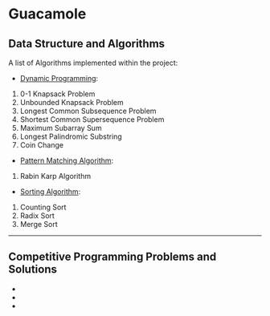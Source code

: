 # Guacamole

## Data Structure and Algorithms

A list of Algorithms implemented within the project:
* [Dynamic Programming](https://en.wikipedia.org/wiki/Dynamic_programming):
1. 0-1 Knapsack Problem
2. Unbounded Knapsack Problem
3. Longest Common Subsequence Problem
4. Shortest Common Supersequence Problem
5. Maximum Subarray Sum
6. Longest Palindromic Substring
7. Coin Change

* [Pattern Matching Algorithm](https://en.wikipedia.org/wiki/String-searching_algorithm#Classification_of_search_algorithms): 
1. Rabin Karp Algorithm

* [Sorting Algorithm](https://en.wikipedia.org/wiki/Sorting_algorithm): 
1. Counting Sort
2. Radix Sort
3. Merge Sort

***

## Competitive Programming Problems and Solutions

*
*
*